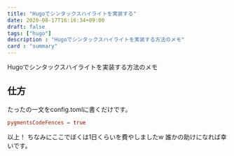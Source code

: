```yaml
---
title: "Hugoでシンタックスハイライトを実装する"
date: 2020-08-17T16:16:34+09:00
draft: false
tags: ["hugo"]
description : "Hugoでシンタックスハイライトを実装する方法のメモ"
card : "summary"
---
```

Hugoでシンタックスハイライトを実装する方法のメモ
## 仕方
たったの一文をconfig.tomlに書くだけです。
```toml
pygmentsCodeFences = true
```
以上！
ちなみにここでぼくは1日くらいを費やしましたw
誰かの助けになれば幸いです。
